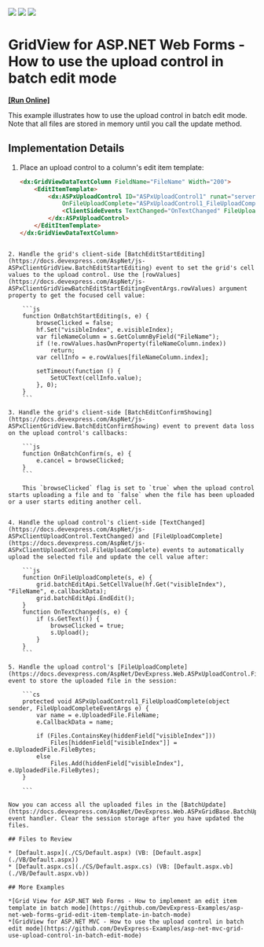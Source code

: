 <!-- default badges list -->
![](https://img.shields.io/endpoint?url=https://codecentral.devexpress.com/api/v1/VersionRange/128532872/16.2.6%2B)
[![](https://img.shields.io/badge/Open_in_DevExpress_Support_Center-FF7200?style=flat-square&logo=DevExpress&logoColor=white)](https://supportcenter.devexpress.com/ticket/details/T191652)
[![](https://img.shields.io/badge/📖_How_to_use_DevExpress_Examples-e9f6fc?style=flat-square)](https://docs.devexpress.com/GeneralInformation/403183)
<!-- default badges end -->

# GridView for ASP.NET Web Forms - How to use the upload control in batch edit mode
<!-- run online -->
**[[Run Online]](https://codecentral.devexpress.com/t191652/)**
<!-- run online end -->

This example illustrates how to use the upload control in batch edit mode. Note that all files are stored in memory until you call the update method.


## Implementation Details

1. Place an upload control to a column's edit item template:

    ```aspx
    <dx:GridViewDataTextColumn FieldName="FileName" Width="200">
        <EditItemTemplate>
            <dx:ASPxUploadControl ID="ASPxUploadControl1" runat="server" UploadMode="Advanced" Width="280px" ClientInstanceName="uc" FileUploadMode="OnPageLoad"
                OnFileUploadComplete="ASPxUploadControl1_FileUploadComplete">
                <ClientSideEvents TextChanged="OnTextChanged" FileUploadComplete="OnFileUploadComplete" />
            </dx:ASPxUploadControl>
        </EditItemTemplate>
    </dx:GridViewDataTextColumn>

```

2. Handle the grid's client-side [BatchEditStartEditing](https://docs.devexpress.com/AspNet/js-ASPxClientGridView.BatchEditStartEditing) event to set the grid's cell values to the upload control. Use the [rowValues](https://docs.devexpress.com/AspNet/js-ASPxClientGridViewBatchEditStartEditingEventArgs.rowValues) argument property to get the focused cell value:

    ```js
    function OnBatchStartEditing(s, e) {
        browseClicked = false;
        hf.Set("visibleIndex", e.visibleIndex);
        var fileNameColumn = s.GetColumnByField("FileName");
        if (!e.rowValues.hasOwnProperty(fileNameColumn.index))
            return;
        var cellInfo = e.rowValues[fileNameColumn.index];
    
        setTimeout(function () {
            SetUCText(cellInfo.value);
        }, 0);            
    }
    ```

3. Handle the grid's client-side [BatchEditConfirmShowing](https://docs.devexpress.com/AspNet/js-ASPxClientGridView.BatchEditConfirmShowing) event to prevent data loss on the upload control's callbacks:

    ```js
    function OnBatchConfirm(s, e) {
        e.cancel = browseClicked;
    }
    ```
    
    This `browseClicked` flag is set to `true` when the upload control starts uploading a file and to `false` when the file has been uploaded or a user starts editing another cell.


4. Handle the upload control's client-side [TextChanged](https://docs.devexpress.com/AspNet/js-ASPxClientUploadControl.TextChanged) and [FileUploadComplete](https://docs.devexpress.com/AspNet/js-ASPxClientUploadControl.FileUploadComplete) events to automatically upload the selected file and update the cell value after:

    ```js
    function OnFileUploadComplete(s, e) {
        grid.batchEditApi.SetCellValue(hf.Get("visibleIndex"), "FileName", e.callbackData);
        grid.batchEditApi.EndEdit();
    }
    function OnTextChanged(s, e) {
        if (s.GetText()) {
            browseClicked = true;
            s.Upload();
        }
    }
    ```

5. Handle the upload control's [FileUploadComplete](https://docs.devexpress.com/AspNet/DevExpress.Web.ASPxUploadControl.FileUploadComplete) event to store the uploaded file in the session:

    ```cs
    protected void ASPxUploadControl1_FileUploadComplete(object sender, FileUploadCompleteEventArgs e) {
        var name = e.UploadedFile.FileName;
        e.CallbackData = name;
    
        if (Files.ContainsKey(hiddenField["visibleIndex"]))
            Files[hiddenField["visibleIndex"]] = e.UploadedFile.FileBytes;
        else
            Files.Add(hiddenField["visibleIndex"], e.UploadedFile.FileBytes);
    }
    
    ```

Now you can access all the uploaded files in the [BatchUpdate](https://docs.devexpress.com/AspNet/DevExpress.Web.ASPxGridBase.BatchUpdate) event handler. Clear the session storage after you have updated the files.

## Files to Review

* [Default.aspx](./CS/Default.aspx) (VB: [Default.aspx](./VB/Default.aspx))
* [Default.aspx.cs](./CS/Default.aspx.cs) (VB: [Default.aspx.vb](./VB/Default.aspx.vb))

## More Examples

*[Grid View for ASP.NET Web Forms - How to implement an edit item template in batch mode](https://github.com/DevExpress-Examples/asp-net-web-forms-grid-edit-item-template-in-batch-mode)
*[GridView for ASP.NET MVC - How to use the upload control in batch edit mode](https://github.com/DevExpress-Examples/asp-net-mvc-grid-use-upload-control-in-batch-edit-mode)

